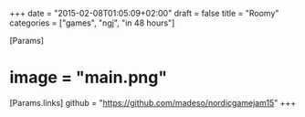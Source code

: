 +++
date = "2015-02-08T01:05:09+02:00"
draft = false
title = "Roomy"
categories = ["games", "ngj", "in 48 hours"]

[Params]
# image = "main.png"

[Params.links]
github = "https://github.com/madeso/nordicgamejam15"
+++
